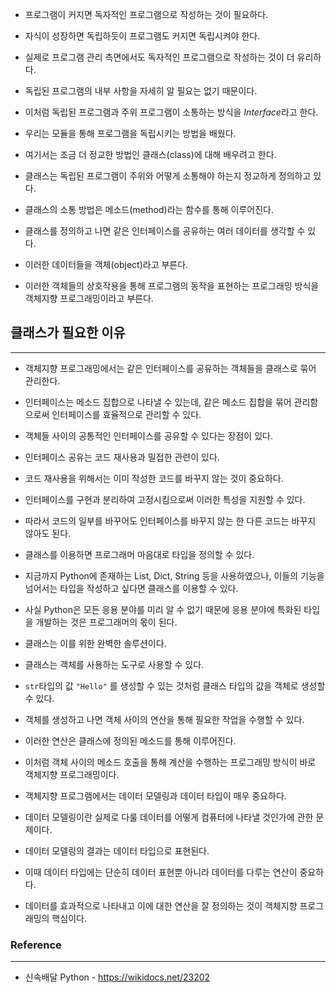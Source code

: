 - 프로그램이 커지면 독자적인 프로그램으로 작성하는 것이 필요하다.
- 자식이 성장하면 독립하듯이 프로그램도 커지면 독립시켜야 한다.
- 실제로 프로그램 관리 측면에서도 독자적인 프로그램으로 작성하는 것이 더 유리하다.
- 독립된 프로그램의 내부 사항을 자세히 알 필요는 없기 때문이다.

- 이처럼 독립된 프로그램과 주위 프로그램이 소통하는 방식을 *Interface*라고 한다.

- 우리는 모듈을 통해 프로그램을 독립시키는 방법을 배웠다.
- 여기서는 조금 더 정교한 방법인 클래스(class)에 대해 배우려고 한다.
- 클래스는 독립된 프로그램이 주위와 어떻게 소통해야 하는지 정교하게 정의하고 있다.
- 클래스의 소통 방법은 메소드(method)라는 함수를 통해 이루어진다.

- 클래스를 정의하고 나면 같은 인터페이스를 공유하는 여러 데이터를 생각할 수 있다.
- 이러한 데이터들을 객체(object)라고 부른다.
- 이러한 객체들의 상호작용을 통해 프로그램의 동작을 표현하는 프로그래밍 방식을 객체지향 프로그래밍이라고 부른다.


## 클래스가 필요한 이유
---
- 객체지향 프로그래밍에서는 같은 인터페이스를 공유하는 객체들을 클래스로 묶어 관리한다.
- 인터페이스는 메소드 집합으로 나타낼 수 있는데, 같은 메소드 집합을 묶어 관리함으로써 인터페이스를 효율적으로 관리할 수 있다.
- 객체들 사이의 공통적인 인터페이스를 공유할 수 있다는 장점이 있다.

- 인터페이스 공유는 코드 재사용과 밀접한 관련이 있다.
- 코드 재사용을 위해서는 이미 작성한 코드를 바꾸지 않는 것이 중요하다.
- 인터페이스를 구현과 분리하여 고정시킴으로써 이러한 특성을 지원할 수 있다.
- 따라서 코드의 일부를 바꾸어도 인터페이스를 바꾸지 않는 한 다른 코드는 바꾸지 않아도 된다.

- 클래스를 이용하면 프로그래머 마음대로 타입을 정의할 수 있다.
- 지금까지 Python에 존재하는 List, Dict, String 등을 사용하였으나, 이들의 기능을 넘어서는 타입을 작성하고 싶다면 클래스를 이용할 수 있다.
- 사실 Python은 모든 응용 분야를 미리 알 수 없기 때문에 응용 분야에 특화된 타입을 개발하는 것은 프로그래머의 몫이 된다.
- 클래스는 이를 위한 완벽한 솔루션이다.

- 클래스는 객체를 사용하는 도구로 사용할 수 있다.
- `str`타입의 값 `"Hello"` 를 생성할 수 있는 것처럼 클래스 타입의 값을 객체로 생성할 수 있다.
- 객체를 생성하고 나면 객체 사이의 연산을 통해 필요한 작업을 수행할 수 있다.
- 이러한 연산은 클래스에 정의된 메소드를 통해 이루어진다.
- 이처럼 객체 사이의 메소드 호출을 통해 계산을 수행하는 프로그래밍 방식이 바로 객체지향 프로그래밍이다.

- 객체지향 프로그램에서는 데이터 모델링과 데이터 타입이 매우 중요하다.
- 데이터 모델링이란 실제로 다룰 데이터를 어떻게 컴퓨터에 나타낼 것인가에 관한 문제이다.
- 데이터 모델링의 결과는 데이터 타입으로 표현된다.
- 이때 데이터 타입에는 단순히 데이터 표현뿐 아니라 데이터를 다루는 연산이 중요하다.
- 데이터를 효과적으로 나타내고 이에 대한 연산을 잘 정의하는 것이 객체지향 프로그래밍의 핵심이다.

### Reference
---
- 신속배달 Python - https://wikidocs.net/23202
